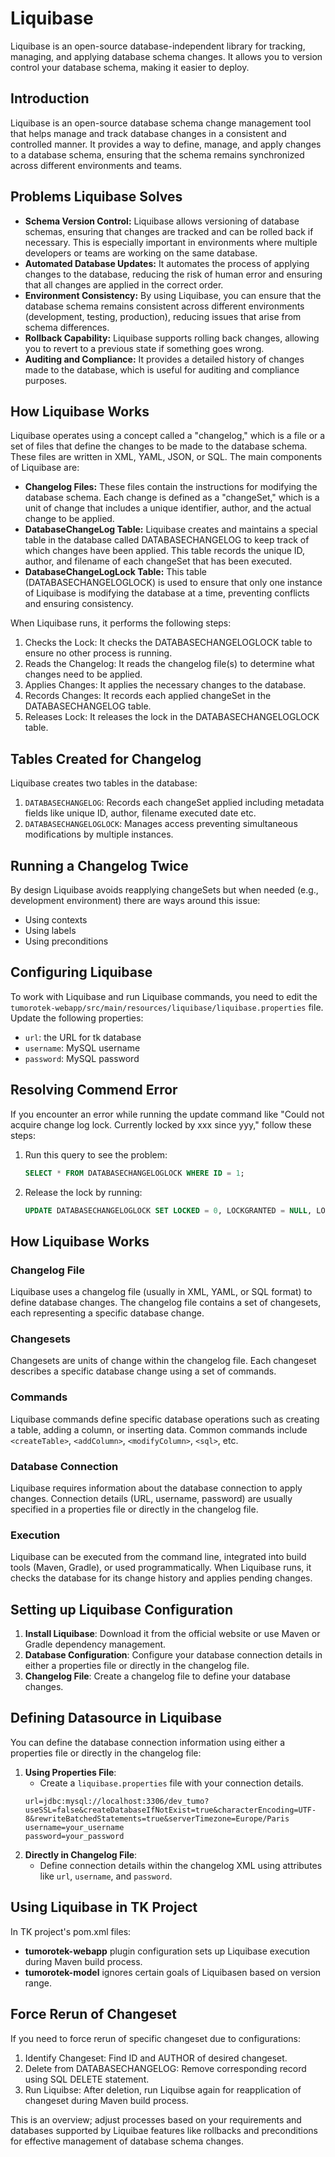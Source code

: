 # Liquibase

Liquibase is an open-source database-independent library for tracking, managing, and applying database schema changes. It allows you to version control your database schema, making it easier to deploy.

## Introduction

Liquibase is an open-source database schema change management tool that helps manage and track database changes in a consistent and controlled manner. It provides a way to define, manage, and apply changes to a database schema, ensuring that the schema remains synchronized across different environments and teams.

## Problems Liquibase Solves

- **Schema Version Control:** Liquibase allows versioning of database schemas, ensuring that changes are tracked and can be rolled back if necessary. This is especially important in environments where multiple developers or teams are working on the same database.
- **Automated Database Updates:** It automates the process of applying changes to the database, reducing the risk of human error and ensuring that all changes are applied in the correct order.
- **Environment Consistency:** By using Liquibase, you can ensure that the database schema remains consistent across different environments (development, testing, production), reducing issues that arise from schema differences.
- **Rollback Capability:** Liquibase supports rolling back changes, allowing you to revert to a previous state if something goes wrong.
- **Auditing and Compliance:** It provides a detailed history of changes made to the database, which is useful for auditing and compliance purposes.

## How Liquibase Works

Liquibase operates using a concept called a "changelog," which is a file or a set of files that define the changes to be made to the database schema. These files are written in XML, YAML, JSON, or SQL. The main components of Liquibase are:

- **Changelog Files:** These files contain the instructions for modifying the database schema. Each change is defined as a "changeSet," which is a unit of change that includes a unique identifier, author, and the actual change to be applied.
- **DatabaseChangeLog Table:** Liquibase creates and maintains a special table in the database called DATABASECHANGELOG to keep track of which changes have been applied. This table records the unique ID, author, and filename of each changeSet that has been executed.
- **DatabaseChangeLogLock Table:** This table (DATABASECHANGELOGLOCK) is used to ensure that only one instance of Liquibase is modifying the database at a time, preventing conflicts and ensuring consistency.

When Liquibase runs, it performs the following steps:

1. Checks the Lock: It checks the DATABASECHANGELOGLOCK table to ensure no other process is running.
2. Reads the Changelog: It reads the changelog file(s) to determine what changes need to be applied.
3. Applies Changes: It applies the necessary changes to the database.
4. Records Changes: It records each applied changeSet in the DATABASECHANGELOG table.
5. Releases Lock: It releases the lock in the DATABASECHANGELOGLOCK table.

## Tables Created for Changelog

Liquibase creates two tables in the database:

1. `DATABASECHANGELOG`: Records each changeSet applied including metadata fields like unique ID, author, filename executed date etc.
2. `DATABASECHANGELOGLOCK`: Manages access preventing simultaneous modifications by multiple instances.

## Running a Changelog Twice

By design Liquibase avoids reapplying changeSets but when needed (e.g., development environment) there are ways around this issue:
* Using contexts
* Using labels
* Using preconditions
## Configuring Liquibase
To work with Liquibase and run Liquibase commands, you need to edit the `tumorotek-webapp/src/main/resources/liquibase/liquibase.properties` file. Update the following properties:
- `url`: the URL for tk database
- `username`: MySQL username
- `password`: MySQL password

## Resolving Commend Error
If you encounter an error while running the update command like "Could not acquire change log lock. Currently locked by xxx since yyy," follow these steps:
1. Run this query to see the problem: 
    ```sql
    SELECT * FROM DATABASECHANGELOGLOCK WHERE ID = 1;
    ```
2. Release the lock by running: 
    ```sql
    UPDATE DATABASECHANGELOGLOCK SET LOCKED = 0, LOCKGRANTED = NULL, LOCKEDBY = NULL WHERE ID = 1;
    ```

## How Liquibase Works
### Changelog File
Liquibase uses a changelog file (usually in XML, YAML, or SQL format) to define database changes.
The changelog file contains a set of changesets, each representing a specific database change.

### Changesets
Changesets are units of change within the changelog file.
Each changeset describes a specific database change using a set of commands.

### Commands
Liquibase commands define specific database operations such as creating a table, adding a column, or inserting data.
Common commands include `<createTable>`, `<addColumn>`, `<modifyColumn>`, `<sql>`, etc.

### Database Connection
Liquibase requires information about the database connection to apply changes.
Connection details (URL, username, password) are usually specified in a properties file or directly in the changelog file.

### Execution
Liquibase can be executed from the command line, integrated into build tools (Maven, Gradle), or used programmatically.
When Liquibase runs, it checks the database for its change history and applies pending changes.

## Setting up Liquibase Configuration
1. **Install Liquibase**: Download it from the official website or use Maven or Gradle dependency management.
2. **Database Configuration**: Configure your database connection details in either a properties file or directly in the changelog file.
3. **Changelog File**: Create a changelog file to define your database changes.

## Defining Datasource in Liquibase
You can define the database connection information using either a properties file or directly in the changelog file:
1. **Using Properties File**:
   - Create a `liquibase.properties` file with your connection details.
   ```properties
   url=jdbc:mysql://localhost:3306/dev_tumo?useSSL=false&createDatabaseIfNotExist=true&characterEncoding=UTF-8&rewriteBatchedStatements=true&serverTimezone=Europe/Paris
   username=your_username
   password=your_password
   ```
2. **Directly in Changelog File**:
   - Define connection details within the changelog XML using attributes like `url`, `username`, and `password`.

## Using Liquibase in TK Project
In TK project's pom.xml files:
- **tumorotek-webapp** plugin configuration sets up Liquibase execution during Maven build process.
- **tumorotek-model** ignores certain goals of Liquibasen based on version range.

## Force Rerun of Changeset 
If you need to force rerun of specific changeset due to configurations:
1. Identify Changeset: Find ID and AUTHOR of desired changeset.
2. Delete from DATABASECHANGELOG: Remove corresponding record using SQL DELETE statement.
3. Run Liquibse: After deletion, run Liquibse again for reapplication of changeset during Maven build process.

This is an overview; adjust processes based on your requirements and databases supported by Liquibae features like rollbacks and preconditions for effective management of database schema changes.